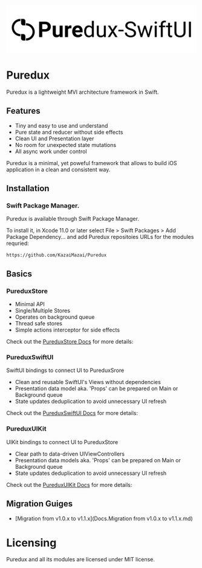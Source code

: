 <p align="center">
  <img src="Logo.svg?raw=true" alt="Sublime's custom image"/>
</p>

# Puredux

Puredux is a lightweight MVI architecture framework in Swift.

## Features

- Tiny and easy to use and understand
- Pure state and reducer without side effects
- Clean UI and Presentation layer
- No room for unexpected state mutations
- All async work under control

Puredux is a minimal, yet poweful framework that allows to build iOS application in a clean and consistent way.

## Installation

### Swift Package Manager.

Puredux is available through Swift Package Manager. 

To install it, in Xcode 11.0 or later select File > Swift Packages > Add Package Dependency... and add Puredux repositoies URLs for the modules requried:

```
https://github.com/KazaiMazai/Puredux
```

## Basics

### PureduxStore

- Minimal API
- Single/Multiple Stores
- Operates on background queue
- Thread safe stores
- Simple actions interceptor for side effects

Check out the [PureduxStore Docs](Docs/PureduxStore.md) for more details:


### PureduxSwiftUI

SwiftUI bindings to connect UI to PureduxSrore

- Сlean and reusable SwiftUI's Views without dependencies
- Presentation data model aka. 'Props' can be prepared on Main or Background queue
- State updates deduplication to avoid unnecessary UI refresh

Check out the [PureduxSwiftUI Docs](Docs/PureduxSwiftUI.md) for more details:


### PureduxUIKit

UIKit bindings to connect UI to PureduxStore

- Clear path to data-driven UIViewControllers
- Presentation data models aka. 'Props' can be prepared on Main or Background queue
- State updates deduplication to avoid unnecessary UI refresh

Check out the [PureduxUIKit Docs](Docs/PureduxUIKit.md) for more details:
 
## Migration Guiges

- [Migration from v1.0.x to v1.1.x](Docs.Migration from v1.0.x to v1.1.x.md)


# Licensing

Puredux and all its modules are licensed under MIT license.



